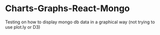 # Charts-Graphs-React-Mongo
Testing on how to display mongo db data in a graphical way (not trying to use plot.ly or D3)
